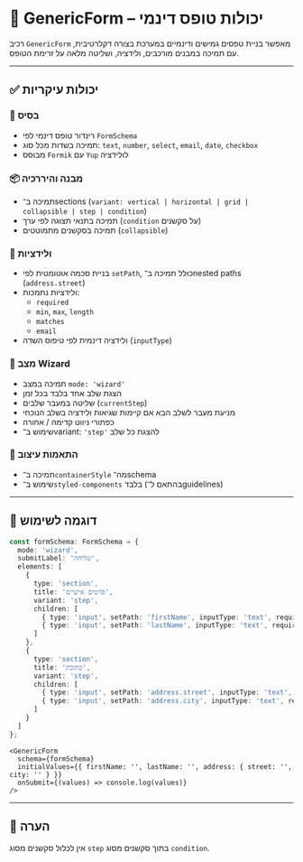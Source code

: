 # 🧾 GenericForm – יכולות טופס דינמי

רכיב `GenericForm` מאפשר בניית טפסים גמישים ודינמיים במערכת בצורה דקלרטיבית, עם תמיכה במבנים מורכבים, ולידציה, ושליטה מלאה על זרימת הטופס.

---

## ✅ יכולות עיקריות

### 🧠 בסיס
- רינדור טופס דינמי לפי `FormSchema`
- תמיכה בשדות מכל סוג: `text`, `number`, `select`, `email`, `date`, `checkbox`
- מבוסס `Formik` עם `Yup` לולידציה

### 📦 מבנה והיררכיה
- תמיכה ב־sections (`variant: vertical | horizontal | grid | collapsible | step | condition`)
- תמיכה בתנאי תצוגה לפי ערך (`condition` על סקשנים)
- תמיכה בסקשנים מתמוטטים (`collapsible`)

### 🧩 ולידציות
- בניית סכמה אוטומטית לפי `setPath`, כולל תמיכה ב־nested paths (`address.street`)
- ולידציות נתמכות:
  - `required`
  - `min`, `max`, `length`
  - `matches`
  - `email`
- ולידציה דינמית לפי טיפוס השדה (`inputType`)

### 🧙 מצב Wizard
- תמיכה במצב `mode: 'wizard'`
- הצגת שלב אחד בלבד בכל זמן
- שליטה במעבר שלבים (`currentStep`)
- מניעת מעבר לשלב הבא אם קיימות שגיאות ולידציה בשלב הנוכחי
- כפתורי ניווט קדימה / אחורה
- שימוש ב־variant: `'step'` להצגת כל שלב

### 🎨 התאמות עיצוב
- תמיכה ב־`containerStyle` מה־schema
- שימוש ב־`styled-components` בלבד (בהתאם ל־guidelines)

---

## 🧪 דוגמה לשימוש

```ts
const formSchema: FormSchema = {
  mode: 'wizard',
  submitLabel: 'שליחה',
  elements: [
    {
      type: 'section',
      title: 'פרטים אישיים',
      variant: 'step',
      children: [
        { type: 'input', setPath: 'firstName', inputType: 'text', required: true, label: 'שם פרטי' },
        { type: 'input', setPath: 'lastName', inputType: 'text', required: true, label: 'שם משפחה' }
      ]
    },
    {
      type: 'section',
      title: 'כתובת',
      variant: 'step',
      children: [
        { type: 'input', setPath: 'address.street', inputType: 'text', required: true, label: 'רחוב' },
        { type: 'input', setPath: 'address.city', inputType: 'text', required: true, label: 'עיר' }
      ]
    }
  ]
};
```

```tsx
<GenericForm
  schema={formSchema}
  initialValues={{ firstName: '', lastName: '', address: { street: '', city: '' } }}
  onSubmit={(values) => console.log(values)}
/>
```

---

## 📌 הערה

אין לכלול סקשנים מסוג `step` בתוך סקשנים מסוג `condition`.